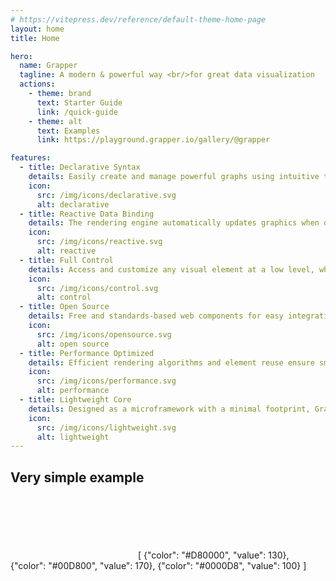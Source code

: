 ```yaml
---
# https://vitepress.dev/reference/default-theme-home-page
layout: home
title: Home

hero:
  name: Grapper
  tagline: A modern & powerful way <br/>for great data visualization
  actions:
    - theme: brand
      text: Starter Guide
      link: /quick-guide
    - theme: alt
      text: Examples
      link: https://playground.grapper.io/gallery/@grapper

features:
  - title: Declarative Syntax
    details: Easily create and manage powerful graphs using intuitive templating directives, reducing the learning curve and increasing productivity.
    icon:
      src: /img/icons/declarative.svg
      alt: declarative
  - title: Reactive Data Binding
    details: The rendering engine automatically updates graphics when data changes, ensuring perfect synchronization between data and visuals.
    icon:
      src: /img/icons/reactive.svg
      alt: reactive
  - title: Full Control
    details: Access and customize any visual element at a low level, while still benefiting from high-level abstractions.
    icon:
      src: /img/icons/control.svg
      alt: control
  - title: Open Source
    details: Free and standards-based web components for easy integration with plain HTML and modern frameworks. Fully open to the community.
    icon:
      src: /img/icons/opensource.svg
      alt: open source
  - title: Performance Optimized
    details: Efficient rendering algorithms and element reuse ensure smooth interactions and fast performance even with complex datasets.
    icon:
      src: /img/icons/performance.svg
      alt: performance
  - title: Lightweight Core
    details: Designed as a microframework with a minimal footprint, Grapper delivers powerful features in a tiny package (12 kB gzipped).
    icon:
      src: /img/icons/lightweight.svg
      alt: lightweight
---
```


## Very simple example

<ClientOnly>
  <g-editor href="#horizontal-bars" title="horizontal bars"></g-editor>
  <grapper-view id="horizontal-bars">
    <svg viewBox="0 0 200 100" width="200px" height="100px">
    <g stroke-width="12" stroke-linecap="round">
      <g g-for="(record, index) of data">
          <line        x1="22" 
                g-bind:x2="record.value"   
                g-bind:y1="index * 20 + 30"
                g-bind:y2="index * 20 + 30"
                g-bind:stroke="record.color"
          ></line>
      </g>
    </g>
    </svg>
    <g-script type="data">
    [
      {"color": "#D80000", "value": 130},
      {"color": "#00D800", "value": 170},
      {"color": "#0000D8", "value": 100}
    ]
    </g-script>
  </grapper-view>
</ClientOnly>